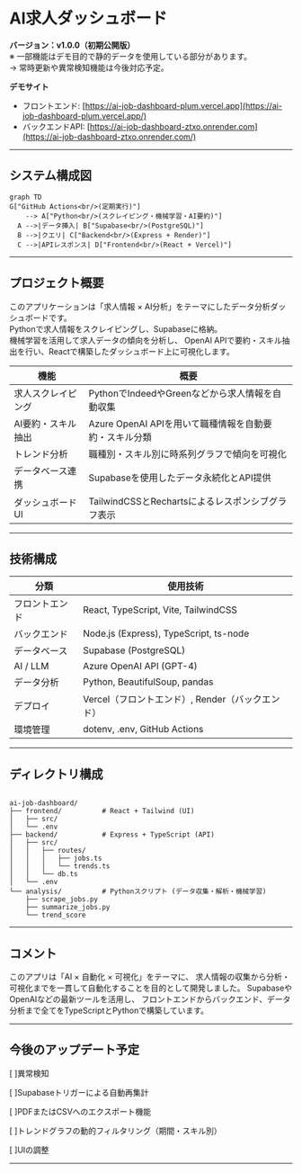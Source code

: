 # AI求人ダッシュボード

**バージョン：v1.0.0（初期公開版）**  
※ 一部機能はデモ目的で静的データを使用している部分があります。  
→ 常時更新や異常検知機能は今後対応予定。

**デモサイト**  
- フロントエンド: [https://ai-job-dashboard-plum.vercel.app](https://ai-job-dashboard-plum.vercel.app/)  
- バックエンドAPI: [https://ai-job-dashboard-ztxo.onrender.com](https://ai-job-dashboard-ztxo.onrender.com/)  

---

## システム構成図


```mermaid
graph TD
G["GitHub Actions<br/>(定期実行)"]
    --> A["Python<br/>(スクレイピング・機械学習・AI要約)"]
  A -->|データ挿入| B["Supabase<br/>(PostgreSQL)"]
  B -->|クエリ| C["Backend<br/>(Express + Render)"]
  C -->|APIレスポンス| D["Frontend<br/>(React + Vercel)"]

```

---

## プロジェクト概要

このアプリケーションは「求人情報 × AI分析」をテーマにしたデータ分析ダッシュボードです。  
Pythonで求人情報をスクレイピングし、Supabaseに格納。  
機械学習を活用して求人データの傾向を分析し、
OpenAI APIで要約・スキル抽出を行い、Reactで構築したダッシュボード上に可視化します。

| 機能 | 概要 |
|------|------|
| 求人スクレイピング | PythonでIndeedやGreenなどから求人情報を自動収集 |
| AI要約・スキル抽出 | Azure  OpenAI APIを用いて職種情報を自動要約・スキル分類 |
| トレンド分析 | 職種別・スキル別に時系列グラフで傾向を可視化 |
| データベース連携 | Supabaseを使用したデータ永続化とAPI提供 |
| ダッシュボードUI | TailwindCSSとRechartsによるレスポンシブグラフ表示 |

---

## 技術構成

| 分類 | 使用技術 |
|------|-----------|
| フロントエンド | React, TypeScript, Vite, TailwindCSS |
| バックエンド | Node.js (Express), TypeScript, ts-node |
| データベース | Supabase (PostgreSQL) |
| AI / LLM | Azure OpenAI API (GPT-4) |
| データ分析 | Python, BeautifulSoup, pandas |
| デプロイ | Vercel（フロントエンド）, Render（バックエンド） |
| 環境管理 | dotenv, .env, GitHub Actions |

---

## ディレクトリ構成

<pre><code>
ai-job-dashboard/
├── frontend/          # React + Tailwind (UI)
│   ├── src/
│   └── .env
├── backend/           # Express + TypeScript (API)
│   ├── src/
│   │   ├── routes/
│   │   │   ├── jobs.ts
│   │   │   └── trends.ts
│   │   └── db.ts
│   └── .env
└── analysis/          # Pythonスクリプト (データ収集・解析・機械学習)
    ├── scrape_jobs.py
    ├── summarize_jobs.py
    └── trend_score
</code></pre>

---

## コメント

このアプリは「AI × 自動化 × 可視化」をテーマに、
求人情報の収集から分析・可視化までを一貫して自動化することを目的として開発しました。
SupabaseやOpenAIなどの最新ツールを活用し、
フロントエンドからバックエンド、データ分析まで全てをTypeScriptとPythonで構築しています。

---

## 今後のアップデート予定

[ ]異常検知

[ ]Supabaseトリガーによる自動再集計

[ ]PDFまたはCSVへのエクスポート機能

[ ]トレンドグラフの動的フィルタリング（期間・スキル別）

[ ]UIの調整


---

